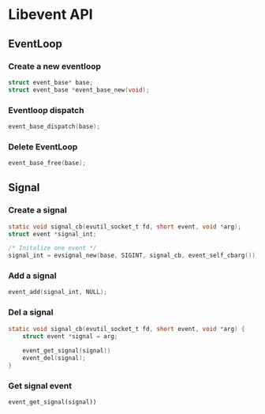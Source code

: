 # Libevent API


## EventLoop

### Create a new eventloop
```c
struct event_base* base;
struct event_base *event_base_new(void);
```

### Eventloop dispatch
```c
event_base_dispatch(base);
```

### Delete EventLoop
```c
event_base_free(base);
```


## Signal

### Create a signal
```c
static void signal_cb(evutil_socket_t fd, short event, void *arg);
struct event *signal_int;

/* Initalize one event */
signal_int = evsignal_new(base, SIGINT, signal_cb, event_self_cbarg());
```

### Add a signal
```c
event_add(signal_int, NULL);
```

### Del a signal
```c
static void signal_cb(evutil_socket_t fd, short event, void *arg) {
	struct event *signal = arg;
    
    event_get_signal(signal))
    event_del(signal);
}
```

### Get signal event
```
event_get_signal(signal))
```
